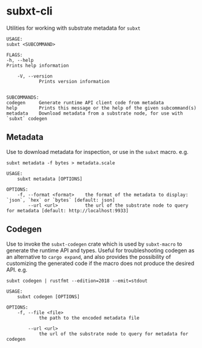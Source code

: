 # subxt-cli

Utilities for working with substrate metadata for `subxt`

```
USAGE:
subxt <SUBCOMMAND>

FLAGS:
-h, --help
Prints help information

    -V, --version
            Prints version information


SUBCOMMANDS:
codegen     Generate runtime API client code from metadata
help        Prints this message or the help of the given subcommand(s)
metadata    Download metadata from a substrate node, for use with `subxt` codegen
```

## Metadata

Use to download metadata for inspection, or use in the `subxt` macro. e.g.

`subxt metadata -f bytes > metadata.scale`

```
USAGE:
    subxt metadata [OPTIONS]

OPTIONS:
    -f, --format <format>    the format of the metadata to display: `json`, `hex` or `bytes` [default: json]
        --url <url>          the url of the substrate node to query for metadata [default: http://localhost:9933]
```

## Codegen

Use to invoke the `subxt-codegen` crate which is used by `subxt-macro` to generate the runtime API and types. Useful
for troubleshooting codegen as an alternative to `cargo expand`, and also provides the possibility of customizing the
generated code if the macro does not produce the desired API. e.g.

`subxt codegen | rustfmt --edition=2018 --emit=stdout`

```
USAGE:
    subxt codegen [OPTIONS]

OPTIONS:
    -f, --file <file>
            the path to the encoded metadata file

        --url <url>
            the url of the substrate node to query for metadata for codegen

```

